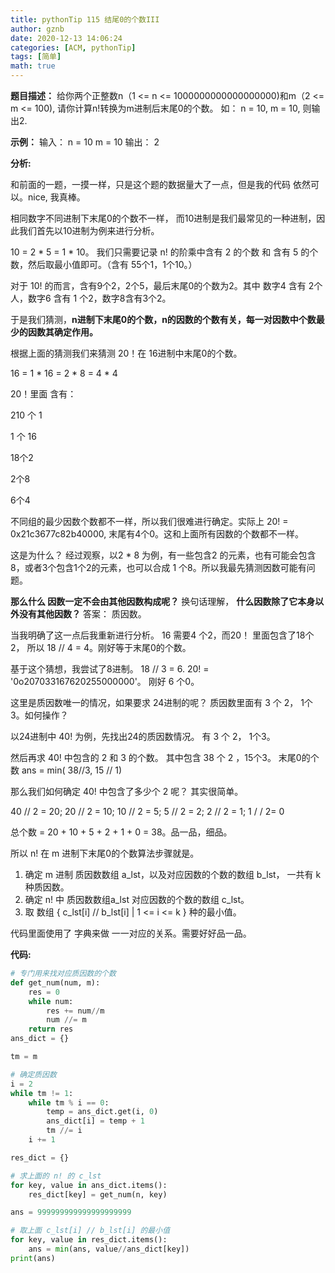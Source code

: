 ```yaml
---
title: pythonTip 115 结尾0的个数III
author: gznb
date: 2020-12-13 14:06:24
categories: [ACM, pythonTip]
tags: [简单]
math: true
---
```


**题目描述：**
给你两个正整数n（1 <= n <= 1000000000000000000)和m（2 <= m <= 100), 请你计算n!转换为m进制后末尾0的个数。
如：
n = 10, m = 10, 则输出2.

**示例：**
输入：
n = 10
m = 10
输出：
2


**分析:**

和前面的一题，一摸一样，只是这个题的数据量大了一点，但是我的代码 依然可以。nice, 我真棒。



相同数字不同进制下末尾0的个数不一样， 而10进制是我们最常见的一种进制，因此我们首先以10进制为例来进行分析。



10 = 2 * 5 = 1 * 10。 我们只需要记录 n! 的阶乘中含有 2 的个数 和 含有 5 的个数，然后取最小值即可。（含有 55个1，1个10。）  

对于 10! 的而言，含有9个2，2个5，最后末尾0的个数为2。其中 数字4 含有 2个人，数字6 含有 1 个2，数字8含有3个2。



于是我们猜测，**n进制下末尾0的个数，n的因数的个数有关，每一对因数中个数最少的因数其确定作用。**

根据上面的猜测我们来猜测 20！在 16进制中末尾0的个数。



16 = 1 * 16 = 2 * 8 = 4 * 4

20！里面 含有：

210 个 1

1 个 16



18个2

2个8



6个4



不同组的最少因数个数都不一样，所以我们很难进行确定。实际上 20! = 0x21c3677c82b40000, 末尾有4个0。这和上面所有因数的个数都不一样。

这是为什么？ 经过观察，以2 * 8 为例，有一些包含2 的元素，也有可能会包含8，或者3个包含1个2的元素，也可以合成 1 个8。所以我最先猜测因数可能有问题。



**那么什么 因数一定不会由其他因数构成呢？** 换句话理解， **什么因数除了它本身以外没有其他因数？** 答案： 质因数。

当我明确了这一点后我重新进行分析。 16 需要4 个2，而20！ 里面包含了18个2， 所以 18 // 4 = 4。刚好等于末尾0的个数。

基于这个猜想，我尝试了8进制。 18 // 3 = 6.   20! = '0o207033167620255000000'。 刚好 6 个0。

这里是质因数唯一的情况，如果要求 24进制的呢？ 质因数里面有 3 个 2， 1个3。如何操作？



以24进制中 40! 为例，先找出24的质因数情况。 有 3 个 2， 1个3。

然后再求 40! 中包含的 2 和 3 的个数。 其中包含 38 个 2 ，15个3。  末尾0的个数 ans =  min( 38//3, 15 // 1)

那么我们如何确定 40! 中包含了多少个 2 呢？ 其实很简单。

40 // 2 = 20; 20 // 2 = 10; 10 // 2 = 5; 5 // 2 = 2; 2 // 2 = 1; 1 / / 2= 0

总个数 = 20 + 10 + 5 + 2 + 1 + 0 = 38。品一品，细品。



所以 n! 在 m 进制下末尾0的个数算法步骤就是。

1. 确定 m 进制 质因数数组 a_lst，以及对应因数的个数的数组 b_lst， 一共有 k 种质因数。
2. 确定 n! 中 质因数数组a_lst 对应因数的个数的数组 c_lst。
3. 取 数组 { c_lst[i] // b_lst[i] | 1 <= i <= k }  种的最小值。



代码里面使用了 字典来做 一一对应的关系。需要好好品一品。



**代码:**

```python
# 专门用来找对应质因数的个数
def get_num(num, m):
    res = 0
    while num:
        res += num//m
        num //= m
    return res
ans_dict = {}

tm = m

# 确定质因数
i = 2
while tm != 1:
    while tm % i == 0:
        temp = ans_dict.get(i, 0)
        ans_dict[i] = temp + 1
        tm //= i
    i += 1

res_dict = {}

# 求上面的 n! 的 c_lst  
for key, value in ans_dict.items():
    res_dict[key] = get_num(n, key)

ans = 999999999999999999999

# 取上面 c_lst[i] // b_lst[i] 的最小值
for key, value in res_dict.items():
    ans = min(ans, value//ans_dict[key])
print(ans)
```